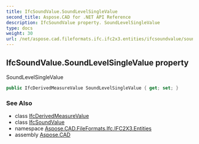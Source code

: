 ```yaml
---
title: IfcSoundValue.SoundLevelSingleValue
second_title: Aspose.CAD for .NET API Reference
description: IfcSoundValue property. SoundLevelSingleValue
type: docs
weight: 30
url: /net/aspose.cad.fileformats.ifc.ifc2x3.entities/ifcsoundvalue/soundlevelsinglevalue/
---
```

## IfcSoundValue.SoundLevelSingleValue property

SoundLevelSingleValue

```csharp
public IfcDerivedMeasureValue SoundLevelSingleValue { get; set; }
```

### See Also

* class [IfcDerivedMeasureValue](../../../aspose.cad.fileformats.ifc.ifc2x3.types/ifcderivedmeasurevalue/)
* class [IfcSoundValue](../)
* namespace [Aspose.CAD.FileFormats.Ifc.IFC2X3.Entities](../../ifcsoundvalue/)
* assembly [Aspose.CAD](../../../)


